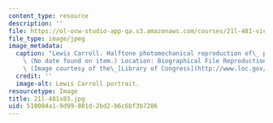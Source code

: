 ```yaml
---
content_type: resource
description: ''
file: https://ol-ocw-studio-app-qa.s3.amazonaws.com/courses/21l-481-victorian-literature-and-culture-spring-2003/510084a19d99801d2bd2b6c6bf3b7286_21l-481s03.jpg
file_type: image/jpeg
image_metadata:
  caption: "Lewis Carroll. Halftone photomechanical reproduction of\_ photograph.\
    \ (No date found on item.) Location: Biographical File Reproduction Number: LC-USZ62-70064.\
    \ (Image courtesy of the\_[Library of Congress](http://www.loc.gov/).)"
  credit: ''
  image-alt: Lewis Carroll portrait.
resourcetype: Image
title: 21l-481s03.jpg
uid: 510084a1-9d99-801d-2bd2-b6c6bf3b7286
---
```

